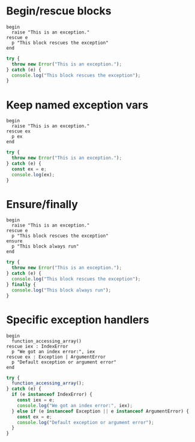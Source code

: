 # Begin/rescue blocks

```crystal
begin
  raise "This is an exception."
rescue e
  p "This block rescues the exception"
end
```

```js
try {
  throw new Error("This is an exception.");
} catch (e) {
  console.log("This block rescues the exception");
}
```

# Keep named exception vars

```crystal
begin
  raise "This is an exception."
rescue ex
  p ex
end
```

```js
try {
  throw new Error("This is an exception.");
} catch (e) {
  const ex = e;
  console.log(ex);
}
```

# Ensure/finally

```crystal
begin
  raise "This is an exception."
rescue e
  p "This block rescues the exception"
ensure
  p "This block always run"
end
```

```js
try {
  throw new Error("This is an exception.");
} catch (e) {
  console.log("This block rescues the exception");
} finally {
  console.log("This block always run");
}
```

# Specific exception handlers

```crystal
begin
  function_accessing_array()
rescue iex : IndexError
  p "We got an index error:", iex
rescue ex : Exception | ArgumentError
  p "Default exception or argument error"
end
```

```js
try {
  function_accessing_array();
} catch (e) {
  if (e instanceof IndexError) {
    const iex = e;
    console.log("We got an index error:", iex);
  } else if (e instanceof Exception || e instanceof ArgumentError) {
    const ex = e;
    console.log("Default exception or argument error");
  }
}
```
